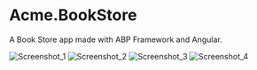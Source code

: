 # Acme.BookStore
A Book Store app made with ABP Framework and Angular.

![Screenshot_1](https://user-images.githubusercontent.com/64156908/149958152-c027ba7c-0d66-4592-83a0-31b6ecd8b591.jpg)
![Screenshot_2](https://user-images.githubusercontent.com/64156908/149958174-acfd03e0-903c-48ad-a9a0-ed34ab6b0507.jpg)
![Screenshot_3](https://user-images.githubusercontent.com/64156908/149958179-59c6fb9b-fb1c-4d91-af85-05fae2e1b025.jpg)
![Screenshot_4](https://user-images.githubusercontent.com/64156908/149958183-04d7b411-4a16-4f25-8e9d-af364649b42e.jpg)
